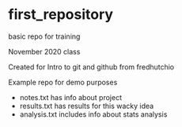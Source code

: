 # first_repository

basic repo for training

November 2020 class

Created for Intro to git and github from fredhutchio

Example repo for demo purposes

- notes.txt has info about project
- results.txt has results for this wacky idea
- analysis.txt includes info about stats analysis
